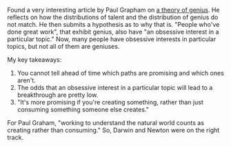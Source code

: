 Found a very interesting article by Paul Grapham on
[a theory of genius](http://paulgraham.com/genius.html).  He reflects on how
the distributions of talent and the distribution of genius do not match.  He
then submits a hypothesis as to why that is.  "People who've done great work",
that exhibit genius, also have "an obsessive interest in a particular topic."
Now, many people have obsessive interests in particular topics, but not all of
them are geniuses.

My key takeaways:

1. You cannot tell ahead of time which paths are promising and which ones aren't.
1. The odds that an obsessive interest in a particular topic will lead to a breakthrough are pretty low.
1. "It's more promising if you're creating something, rather than just consuming something someone else creates."

For Paul Graham, "working to understand the natural world counts as creating
rather than consuming."  So, Darwin and Newton were on the right track.
